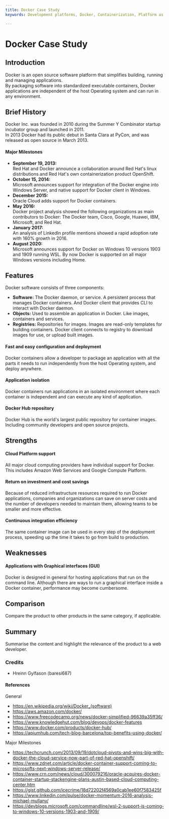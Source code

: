 ```yaml
---
title: Docker Case Study
keywords: Development platforms, Docker, Containerization, Platform as a service

---
```


# Docker Case Study

## Introduction

Docker is an open source software platform that simplifies building, running and managing applications.<br>
By packaging software into standardized executable containers, Docker applications are independent of the host Operating system and can run in any environment.


## Brief History

Docker Inc. was founded in 2010 during the Summer Y Combinator startup incubator group and launched in 2011.<br>
In 2013 Docker had its public debut in Santa Clara at PyCon, and was released as open source in March 2013.

#### Major Milestones

- **September 19, 2013:**<br> Red Hat and Docker announce a collaboration around Red Hat's linux distributions and Red Hat's own containerization product OpenShift.
-  **October 15, 2014:**<br> Microsoft announces support for integration of the Docker engine into Windows Server, and native support for Docker client in Windows.
-  **December 2015:**<br> Oracle Cloud adds support for Docker containers.
-  **May 2016:**<br> Docker project analysis showed the following organizations as main contributors to Docker: The Docker team, Cisco, Google, Huawei, IBM, Microsoft, and Red Hat.
- **January 2017:**<br> An analysis of LinkedIn profile mentions showed a rapid adoption rate with 160% growth in 2016.
- **August 2020:**<br> Microsoft announces support for Docker on Windows 10 versions 1903 and 1909 running WSL. By now Docker is supported on all major Windows versions including Home.

## Features

Docker software consists of three components:

- **Software:** The Docker daemon, or service. A persistent process that manages Docker containers. And Docker client that provides CLI to interact with Docker daemon.
- **Objects:** Used to assemble an application in Docker. Like images, containers and services.
- **Registries:** Repositories for images. Images are read-only templates for building containers. Docker client connects to registry to download images for use, or upload built images.

#### Fast and easy configuration and deployment
Docker containers allow a developer to package an application with all the parts it needs to run independently from the host Operating system, and deploy anywhere.

#### Application isolation
Docker containers run applications in an isolated environment where each container is independent and can execute any kind of application.

#### Docker Hub repository
Docker Hub is the world's largest public repository for container images. Including community developers and open source projects.


## Strengths

#### Cloud Platform support
All major cloud computing providers have individual support for Docker. This includes Amazon Web Services and Google Compute Platform. 

#### Return on investment and cost savings
Because of reduced infrastructure resources required to run Docker applications, companies and organizations can save on server costs and the number of developers needed to maintain them, allowing teams to be smaller and more effective.

#### Continuous integration efficiency
The same container image can be used in every step of the deployment process, speeding up the time it takes to go from build to production.


## Weaknesses

#### Applications with Graphical interfaces (GUI)
Docker is designed in general for hosting applications that run on the command line.
Although there are ways to run a graphical interface inside a Docker container, performance may become cumbersome.

## Comparison

Compare the product to other products in the same category, if applicable.

## Summary

Summarise the content and highlight the relevance of the product to a web developer.

### Credits

- Hreinn Gylfason (baresi687)

#### References

General

- https://en.wikipedia.org/wiki/Docker_(software)
- https://aws.amazon.com/docker/
- https://www.freecodecamp.org/news/docker-simplified-96639a35ff36/
- https://www.knowledgehut.com/blog/devops/docker-features
- https://www.docker.com/products/docker-hub/
- https://apiumhub.com/tech-blog-barcelona/top-benefits-using-docker/

Major Milestones

- https://techcrunch.com/2013/09/19/dotcloud-pivots-and-wins-big-with-docker-the-cloud-service-now-part-of-red-hat-openshift/
- https://www.zdnet.com/article/docker-container-support-coming-to-microsofts-next-windows-server-release/
- https://www.crn.com/news/cloud/300079216/oracle-acquires-docker-container-startup-stackengine-plans-austin-based-cloud-computing-center.htm
- https://gist.github.com/icecrime/18d72202f4569a0cab1ee60f7583425f
- https://www.linkedin.com/pulse/docker-momentum-2016-analysis-michael-mullany/
- https://devblogs.microsoft.com/commandline/wsl-2-support-is-coming-to-windows-10-versions-1903-and-1909/

